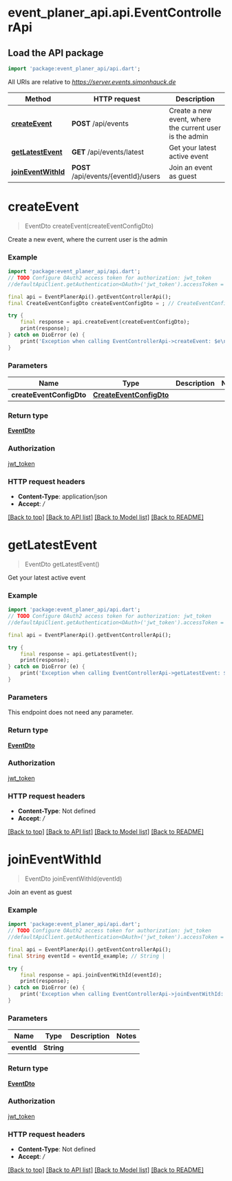# event_planer_api.api.EventControllerApi

## Load the API package
```dart
import 'package:event_planer_api/api.dart';
```

All URIs are relative to *https://server.events.simonhauck.de*

Method | HTTP request | Description
------------- | ------------- | -------------
[**createEvent**](EventControllerApi.md#createevent) | **POST** /api/events | Create a new event, where the current user is the admin
[**getLatestEvent**](EventControllerApi.md#getlatestevent) | **GET** /api/events/latest | Get your latest active event
[**joinEventWithId**](EventControllerApi.md#joineventwithid) | **POST** /api/events/{eventId}/users | Join an event as guest


# **createEvent**
> EventDto createEvent(createEventConfigDto)

Create a new event, where the current user is the admin

### Example
```dart
import 'package:event_planer_api/api.dart';
// TODO Configure OAuth2 access token for authorization: jwt_token
//defaultApiClient.getAuthentication<OAuth>('jwt_token').accessToken = 'YOUR_ACCESS_TOKEN';

final api = EventPlanerApi().getEventControllerApi();
final CreateEventConfigDto createEventConfigDto = ; // CreateEventConfigDto | 

try {
    final response = api.createEvent(createEventConfigDto);
    print(response);
} catch on DioError (e) {
    print('Exception when calling EventControllerApi->createEvent: $e\n');
}
```

### Parameters

Name | Type | Description  | Notes
------------- | ------------- | ------------- | -------------
 **createEventConfigDto** | [**CreateEventConfigDto**](CreateEventConfigDto.md)|  | 

### Return type

[**EventDto**](EventDto.md)

### Authorization

[jwt_token](../README.md#jwt_token)

### HTTP request headers

 - **Content-Type**: application/json
 - **Accept**: */*

[[Back to top]](#) [[Back to API list]](../README.md#documentation-for-api-endpoints) [[Back to Model list]](../README.md#documentation-for-models) [[Back to README]](../README.md)

# **getLatestEvent**
> EventDto getLatestEvent()

Get your latest active event

### Example
```dart
import 'package:event_planer_api/api.dart';
// TODO Configure OAuth2 access token for authorization: jwt_token
//defaultApiClient.getAuthentication<OAuth>('jwt_token').accessToken = 'YOUR_ACCESS_TOKEN';

final api = EventPlanerApi().getEventControllerApi();

try {
    final response = api.getLatestEvent();
    print(response);
} catch on DioError (e) {
    print('Exception when calling EventControllerApi->getLatestEvent: $e\n');
}
```

### Parameters
This endpoint does not need any parameter.

### Return type

[**EventDto**](EventDto.md)

### Authorization

[jwt_token](../README.md#jwt_token)

### HTTP request headers

 - **Content-Type**: Not defined
 - **Accept**: */*

[[Back to top]](#) [[Back to API list]](../README.md#documentation-for-api-endpoints) [[Back to Model list]](../README.md#documentation-for-models) [[Back to README]](../README.md)

# **joinEventWithId**
> EventDto joinEventWithId(eventId)

Join an event as guest

### Example
```dart
import 'package:event_planer_api/api.dart';
// TODO Configure OAuth2 access token for authorization: jwt_token
//defaultApiClient.getAuthentication<OAuth>('jwt_token').accessToken = 'YOUR_ACCESS_TOKEN';

final api = EventPlanerApi().getEventControllerApi();
final String eventId = eventId_example; // String | 

try {
    final response = api.joinEventWithId(eventId);
    print(response);
} catch on DioError (e) {
    print('Exception when calling EventControllerApi->joinEventWithId: $e\n');
}
```

### Parameters

Name | Type | Description  | Notes
------------- | ------------- | ------------- | -------------
 **eventId** | **String**|  | 

### Return type

[**EventDto**](EventDto.md)

### Authorization

[jwt_token](../README.md#jwt_token)

### HTTP request headers

 - **Content-Type**: Not defined
 - **Accept**: */*

[[Back to top]](#) [[Back to API list]](../README.md#documentation-for-api-endpoints) [[Back to Model list]](../README.md#documentation-for-models) [[Back to README]](../README.md)


